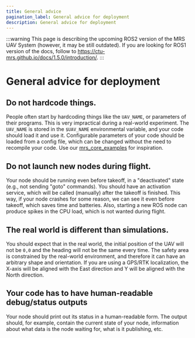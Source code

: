 ```yaml
---
title: General advice
pagination_label: General advice for deployment
description: General advice for deployment
---
```


:::warning
This page is describing the upcoming ROS2 version of the MRS UAV System (however, it may be still outdated). If you are looking for ROS1 version of the docs, follow to https://ctu-mrs.github.io/docs/1.5.0/introduction/.
:::

# General advice for deployment

## Do not hardcode things.

People often start by hardcoding things like the `UAV_NAME`, or parameters of their programs.
This is very impractical during a real-world experiment.
The `UAV_NAME` is stored in the `$UAV_NAME` environmental variable, and your code should load it and use it.
Configurable parameters of your code should be loaded from a config file, which can be changed without the need to recompile your code.
Use our [mrs_core_examples](https://github.com/ctu-mrs/mrs_core_examples) for inspiration.

## Do not launch new nodes during flight.

Your node should be running even before takeoff, in a "deactivated" state (e.g., not sending "goto" commands).
You should have an activation service, which will be called (manually) after the takeoff is finished.
This way, if your node crashes for some reason, we can see it even before takeoff, which saves time and batteries.
Also, starting a new ROS node can produce spikes in the CPU load, which is not wanted during flight.

## The real world is different than simulations.

You should expect that in the real world, the initial position of the UAV will not be `0,0` and the heading will not be the same every time.
The safety area is constrained by the real-world environment, and therefore it can have an arbitrary shape and orientation.
If you are using a GPS/RTK localization, the X-axis will be aligned with the East direction and Y will be aligned with the North direction.

## Your code has to have human-readable debug/status outputs

Your node should print out its status in a human-readable form.
The output should, for example, contain the current state of your node, information about what data is the node waiting for, what is it publishing, etc.
